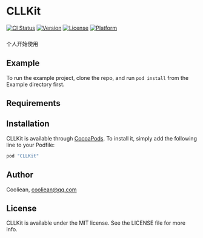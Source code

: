 # CLLKit

[![CI Status](http://img.shields.io/travis/Cooliean/CLLKit.svg?style=flat)](https://travis-ci.org/Cooliean/CLLKit)
[![Version](https://img.shields.io/cocoapods/v/CLLKit.svg?style=flat)](http://cocoapods.org/pods/CLLKit)
[![License](https://img.shields.io/cocoapods/l/CLLKit.svg?style=flat)](http://cocoapods.org/pods/CLLKit)
[![Platform](https://img.shields.io/cocoapods/p/CLLKit.svg?style=flat)](http://cocoapods.org/pods/CLLKit)
###
个人开始使用

## Example

To run the example project, clone the repo, and run `pod install` from the Example directory first.

## Requirements

## Installation

CLLKit is available through [CocoaPods](http://cocoapods.org). To install
it, simply add the following line to your Podfile:

```ruby
pod "CLLKit"
```

## Author

Cooliean, cooliean@qq.com

## License

CLLKit is available under the MIT license. See the LICENSE file for more info.
